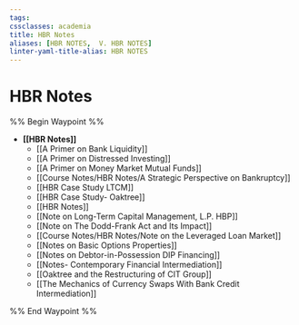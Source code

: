 ```yaml
---
tags: 
cssclasses: academia
title: HBR Notes
aliases: [HBR NOTES,  V. HBR NOTES]
linter-yaml-title-alias: HBR NOTES
---
```


# HBR Notes

%% Begin Waypoint %%
- **[[HBR Notes]]**
	- [[A Primer on Bank Liquidity]]
	- [[A Primer on Distressed Investing]]
	- [[A Primer on Money Market Mutual Funds]]
	- [[Course Notes/HBR Notes/A Strategic Perspective on Bankruptcy]]
	- [[HBR Case Study LTCM]]
	- [[HBR Case Study- Oaktree]]
	- [[HBR Notes]]
	- [[Note on Long-Term Capital Management,  L.P. HBP]]
	- [[Note on The Dodd-Frank Act and Its Impact]]
	- [[Course Notes/HBR Notes/Note on the Leveraged Loan Market]]
	- [[Notes on Basic Options Properties]]
	- [[Notes on Debtor-in-Possession DIP Financing]]
	- [[Notes- Contemporary Financial Intermediation]]
	- [[Oaktree and the Restructuring of CIT Group]]
	- [[The Mechanics of Currency Swaps With Bank Credit Intermediation]]

%% End Waypoint %%
